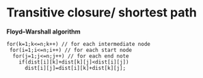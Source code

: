 # Transitive closure/ shortest path

**Floyd–Warshall algorithm**

```
for(k=1;k<=n;k++) // for each intermediate node
 for(i=1;i<=n;i++) // for each start node
  for(j=1;j<=n;j++) // for each end note
    if(dist[i][k]+dist[k][j]<dist[i][j])
      dist[i][j]=dist[i][k]+dist[k][j];
```


